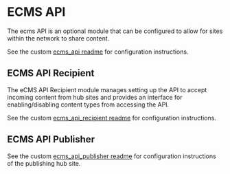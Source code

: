 # ECMS API

The ecms API is an optional module that can be configured to allow for sites
within the network to share content.

See the custom [ecms_api readme](../ecms_base/modules/custom/ecms_api/README.md)
for configuration instructions.

## ECMS API Recipient

The eCMS API Recipient module manages setting up the API to accept incoming 
content from hub sites and provides an interface for enabling/disabling content
types from accessing the API.

See the custom [ecms_api_recipient readme](../ecms_base/modules/custom/ecms_api_recipient/README.md)
for configuration instructions.

## ECMS API Publisher

See the custom [ecms_api_publisher readme](../ecms_base/modules/custom/ecms_api_publisher/README.md)
for configuration instructions of the publishing hub site.
